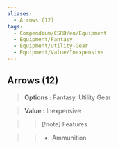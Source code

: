 ```yaml
---
aliases:
  - Arrows (12)
tags:
  - Compendium/CSRD/en/Equipment
  - Equipment/Fantasy
  - Equipment/Utility-Gear
  - Equipment/Value/Inexpensive
---
```

  
    
## Arrows (12)    
    
>    
> **Options :** Fantasy, Utility Gear    
> **Value :** Inexpensive    
>>[!note] Features    
>> - Ammunition